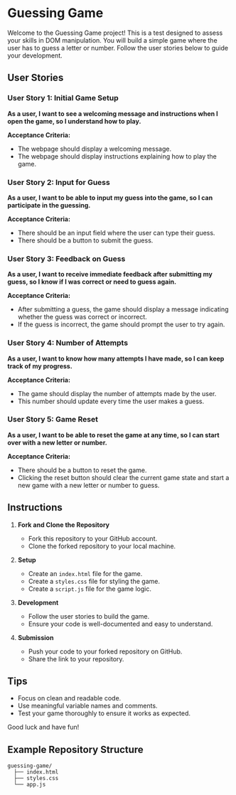# Guessing Game

Welcome to the Guessing Game project! This is a test designed to assess your skills in DOM manipulation. You will build a simple game where the user has to guess a letter or number. Follow the user stories below to guide your development.

## User Stories

### User Story 1: Initial Game Setup

**As a user, I want to see a welcoming message and instructions when I open the game, so I understand how to play.**

**Acceptance Criteria:**

- The webpage should display a welcoming message.
- The webpage should display instructions explaining how to play the game.

### User Story 2: Input for Guess

**As a user, I want to be able to input my guess into the game, so I can participate in the guessing.**

**Acceptance Criteria:**

- There should be an input field where the user can type their guess.
- There should be a button to submit the guess.

### User Story 3: Feedback on Guess

**As a user, I want to receive immediate feedback after submitting my guess, so I know if I was correct or need to guess again.**

**Acceptance Criteria:**

- After submitting a guess, the game should display a message indicating whether the guess was correct or incorrect.
- If the guess is incorrect, the game should prompt the user to try again.

### User Story 4: Number of Attempts

**As a user, I want to know how many attempts I have made, so I can keep track of my progress.**

**Acceptance Criteria:**

- The game should display the number of attempts made by the user.
- This number should update every time the user makes a guess.

### User Story 5: Game Reset

**As a user, I want to be able to reset the game at any time, so I can start over with a new letter or number.**

**Acceptance Criteria:**

- There should be a button to reset the game.
- Clicking the reset button should clear the current game state and start a new game with a new letter or number to guess.

## Instructions

1. **Fork and Clone the Repository**
   - Fork this repository to your GitHub account.
   - Clone the forked repository to your local machine.

2. **Setup**
   - Create an `index.html` file for the game.
   - Create a `styles.css` file for styling the game.
   - Create a `script.js` file for the game logic.

3. **Development**
   - Follow the user stories to build the game.
   - Ensure your code is well-documented and easy to understand.

4. **Submission**
   - Push your code to your forked repository on GitHub.
   - Share the link to your repository.

## Tips

- Focus on clean and readable code.
- Use meaningful variable names and comments.
- Test your game thoroughly to ensure it works as expected.

Good luck and have fun!

## Example Repository Structure

```
guessing-game/
  ├── index.html
  ├── styles.css
  └── app.js
```
